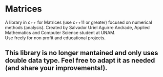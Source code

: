 # Matrices
A library in c++ for Matrices (use c++11 or greater) focused on numerical methods (analysis). 
Created by Salvador Uriel Aguirre Andrade, Applied Mathematics and Computer Science student at UNAM.  
Use freely for non profit and educational projects.
## This library is no longer mantained and only uses double data type. Feel free to adapt it as needed (and share your improvements!).
